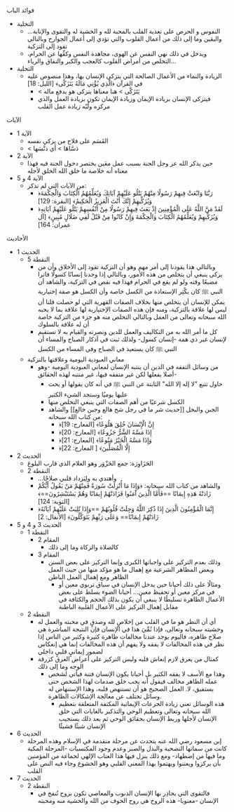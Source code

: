 فوائد الباب
- التخلية
	- …النفوس و الحرص على تغذية القلب بالمحبة لله و الخشية له والتقوى والإنابة واليقين وما إلى ذلك من أعمال القلوب والتي تؤدي إلى أعمال الجوارح وبالتالي تقود إلى التزكية
	- ويدخل في ذلك نهي النفس عن الهوى، مجاهدة النفس وكفِّها عن الحرام، التخلص من أمراض القلوب كالعجب والكبر والنفاق والرياء…
- التحلية
	- الزيادة والنماء من الأعمال الصالحة التي يتزكى الإنسان بها، وهذا منصوص عليه في القرآن ﴿الَّذِي يُؤْتِي مَالَهُ يَتَزَكَّى﴾ [الليل: 18]
		- < يَتَزَكَّى > هنا معناها يتزكى هو بدفع ماله
		- فيتزكى الإنسان بزيادة الإيمان وزيادة الإيمان تكون بزيادة العمل والذي مركزه ولُبّه زيادة عمل القلب

الآيات
- الآية 1
	- القَسَم على فلاح من يزكي نفسه
	- < دَسَّاهَا > أي دنَّسَها
- الآية 2
	- حين يذكر الله عز وجل الجنة بسبب عمل معَين يختصر دخول الجنة فيه فهذا معناه أنه خلاصة ما خلق الله الخلق لأجله
- الآية 4 و 5
	- من الآيات التي لم تذكر:
		- ﴿رَبَّنَا وَابْعَثْ فِيهِمْ رَسُولًا مِنْهُمْ يَتْلُو عَلَيْهِمْ آيَاتِكَ وَيُعَلِّمُهُمُ الْكِتَابَ وَالْحِكْمَةَ وَيُزَكِّيهِمْ إِنَّكَ أَنْتَ الْعَزِيزُ الْحَكِيمُ﴾ [البقرة: 129]
		- ﴿لَقَدْ مَنَّ اللَّهُ عَلَى الْمُؤْمِنِينَ إِذْ بَعَثَ فِيهِمْ رَسُولًا مِنْ أَنْفُسِهِمْ يَتْلُو عَلَيْهِمْ آيَاتِهِ وَيُزَكِّيهِمْ وَيُعَلِّمُهُمُ الْكِتَابَ وَالْحِكْمَةَ وَإِنْ كَانُوا مِنْ قَبْلُ لَفِي ضَلَالٍ مُبِينٍ﴾ [آل عمران: 164]

الأحاديث
- الحديث 1
	- النقطة 5
		- وبالتالي هذا يقودنا إلى أمر مهم وهو أن التزكية تقود إلى الأخلاق وأن من يزكى ينبغي أن يتخلص من هذه الأمور، وبالتالي إذا وجدنا إنسانًا كسولًا فاترا مضيعًا وقته ولو لم يقع في الحرام فهذا فيه نقص في التزكية، والشاهد أن النبي ﷺ كان يكْثِر الإستعاذة من الكسل خاصة وأن الكسل هو صفة إختيارية يمكن للإنسان أن يتخلص منها بخلاف الصفات القهرية التي لو حصلت قلنا أن ليس لها علاقة بالتزكية، ومنه فإن هذه الصفات الإختيارية لها علاقة بما لا يحبه الله سبحانه وتعالى من العمل وبالتالي التخلص منه هو جزء من التزكية خاصة أن له علاقة بالسلوك
		- كل ما أمر الله به من التكاليف والعمل للدين ونصرته والقيام به لا تستقيم لإنسان غير ذي همة -إنسان كسول- ولذلك ثبت في أذكار الصباح والمساء أن النبي ﷺ كان يستعيذ في الصباح وفي المساء من الكسل
	- معاني العبودية اليومية وعلاقتها بالتزكية
		- من وسائل التفقه في الدين أن ينتبه الإنسان لمعاني العبودية اليومية -وهو أصلا يفعلها لكن غير متفقه فيها، غير منتبه لهذه الحقائق-
			- حاول تتبع "لا إله إلا الله" الثابتة عن النبي ﷺ في أنه كان يقولها أو يحث عليها يوميُا وستجد الشيء الكثير
			- الكسل شرعيًا من أهم الصفات التي ينبغي التخلص منها
			- الجبن والبخل [[حديث شر ما في رجل شح هالع وجبن خالع]] والشاهد من كتاب الله سبحانه: 
				- ﴿إِنَّ الْإِنْسَانَ خُلِقَ هَلُوعًا﴾ [المعارج: 19]
				- ﴿إِذَا مَسَّهُ الشَّرُّ جَزُوعًا﴾ [المعارج: 20]
				- ﴿وَإِذَا مَسَّهُ الْخَيْرُ مَنُوعًا﴾ [المعارج: 21]
				- ﴿إِلَّا الْمُصَلِّينَ﴾ [ المعارج: 22]
- الحديث 2
	- الحَزَاوِرَة: جمع الحَزْوَر وهو الغلام الذي قارب البلوغ
	- النقطة 2
		- …وأهتدي به ولِيَزداد قلبي صلاحًا
		- والشاهد من كتاب الله سبحانه: ﴿وَإِذَا مَا أُنْزِلَتْ سُورَةٌ فَمِنْهُمْ مَنْ يَقُولُ أَيُّكُمْ زَادَتْهُ هَذِهِ إِيمَانًا ==فَأَمَّا الَّذِينَ آمَنُوا فَزَادَتْهُمْ إِيمَانًا وَهُمْ يَسْتَبْشِرُونَ==﴾ [التوبة: 124]
		- ﴿إِنَّمَا الْمُؤْمِنُونَ الَّذِينَ إِذَا ذُكِرَ اللَّهُ وَجِلَتْ قُلُوبُهُمْ ==وَإِذَا تُلِيَتْ عَلَيْهِمْ آيَاتُهُ زَادَتْهُمْ إِيمَانًا== وَعَلَى رَبِّهِمْ يَتَوَكَّلُونَ﴾ [الأنفال: 2]
- الحديث 3 و 4 و 5
	- النقطة 1
		- المقام 2
			- كالصلاة والزكاة وما إلى ذلك
		- المقام 3
			- وذلك بعدم التركيز على واجباتها الكبرى وإنما التركيز على بعض السنن وبعض المظاهر الشرعية مع إهمال ما هو مؤكد منها من حيث العمل الظاهر ومع إهمال العمل الباطن
				- ومثالًا على ذلك أحيانا حين يدخل الإنسان في سياق تربوي معين أو في مركز معين أو تحفيظ معين… أحيانا الضوء يسلط على بعض الأعمال الظاهرة تسليطًا لا ينبغي أن يكون بذلك الحجم والكثافة في مقابل إهمال التركيز على الأعمال القلبية الباطنة
	- النقطة 2
		- أي أن النظر هو ما في القلب من إخلاصٍ لله وصدقٍ في محبته والعمل له وخشيته سبحانه وتعالى، فإذا نُمِّيَ هذا في الإنسان فإن النتيجة المباشرة هي صلاح ظاهره، فاليوم يوجد عندنا مخالفات ظاهرة كثيرة وكثير من الناس إذا نظر في هذه المخالفات لا يفقه ولا يفهم أن هذه المخالفات إنما هي إنعكاس لضمور إيمانيٍ قلبيٍ داخلي
		- كمثال من يغرق لازم إنعاش قلبه وليس التركيز على أعراض الغرق كزرقة الوجه وما إلى ذلك
			- وهذا مع الأسف لا يفقه الكثير بل أحيانا يكون الإنسان فتنة فيأتي لشخص عمله الظاهر مخالف فيقول أنه يجب خلق صدمات لهذا الشخص حتى يستفيق، لا. العمل الصحيح هو أن تستنهض قلبه، وهذا الإستنهاض له وسائل تختلف عن معالجة الإشكالات الظاهرة.
				- هذه الوسائل تعني زيادة الجرعات الإيمانية المكثفة المتعلقة بتعظيم الله سبحانه وتعالى وتعظيم الوحي والتذكير بالغايات التي خلق الإنسان لأجلها وربط الإنسان بحقائق الوحي ثم بعد ذلك يستجيب الإنسان شيئًا فشيئًا
- الحديث 6
	- إبن مسعود رضي الله عنه يتحدث عن مرحلة متقدمة في الإسلام وهذه المرحلة كانت من سماتها التضحية والبذل والصبر وعدم وجود المكتسبات -المرحلة المكية وما فيها من إضطهاد- ومع ذلك ينزل فيها هذا العتاب الإلهي لجماعة من المؤمنين بأن يركزوا ويعتنوا ويهتموا بهذا المعنى القلبي وهو الخشوع وجاء فيه النص على القلب
- الحديث 7
	- النقطة 2
		- فالتقوى التي يحاذِر بها الإنسان الذنوب والمعاصي تكون بروح تُنفخ في الإنسان -معنويا- هذه الروح هي روح الخوف من الله والخشية منه ومحبته